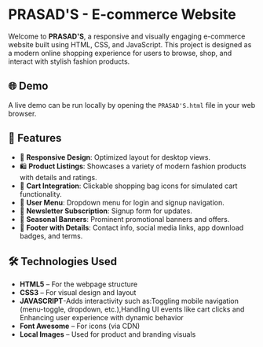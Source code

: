 # PRASAD'S - E-commerce Website


Welcome to **PRASAD'S**, a responsive and visually engaging e-commerce website built using HTML, CSS, and JavaScript. This project is designed as a modern online shopping experience for users to browse, shop, and interact with stylish fashion products.

## 🌐 Demo

A live demo can be run locally by opening the `PRASAD'S.html` file in your web browser.

## 🔧 Features

- 📱 **Responsive Design**: Optimized layout for desktop views.
- 🛍️ **Product Listings**: Showcases a variety of modern fashion products with details and ratings.
- 🛒 **Cart Integration**: Clickable shopping bag icons for simulated cart functionality.
- 👤 **User Menu**: Dropdown menu for login and signup navigation.
- 📰 **Newsletter Subscription**: Signup form for updates.
- 📣 **Seasonal Banners**: Prominent promotional banners and offers.
- 🧾 **Footer with Details**: Contact info, social media links, app download badges, and terms.

## 🛠️ Technologies Used

- **HTML5** – For the webpage structure
- **CSS3** – For visual design and layout
- **JAVASCRIPT**-Adds interactivity such as:Toggling mobile navigation (menu-toggle, dropdown, etc.),Handling UI events like cart clicks and Enhancing user experience with dynamic behavior
- **Font Awesome** – For icons (via CDN)
- **Local Images** – Used for product and branding visuals


